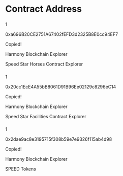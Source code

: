 # Contract Address

### &#x20;<a href="#horses" id="horses"></a>

1

0xa696B20CE2751A67402fEFD3d2325B8E0cc94EF7

Copied!

Harmony Blockchain Explorer

Speed Star Horses Contract Explorer

### &#x20;<a href="#facilities" id="facilities"></a>

1

0x20cc1EcE4A55bB8061D91B96Ee02129c8296eC14

Copied!

Harmony Blockchain Explorer

Speed Star Facilities Contract Explorer

### &#x20;<a href="#speed-tokens" id="speed-tokens"></a>

1

0x2dae9ac8e3195715f308b59e7e9326f115ab4d98

Copied!

Harmony Blockchain Explorer

SPEED Tokens
